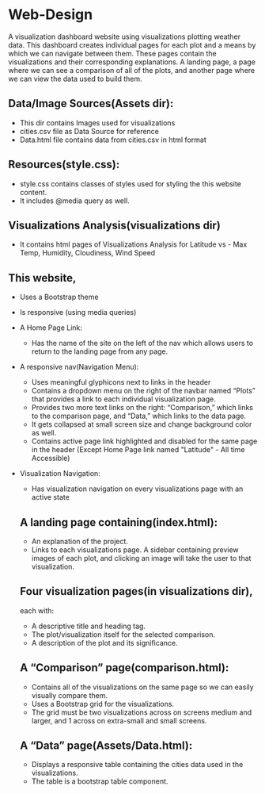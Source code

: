 # Web-Design
 
A visualization dashboard website using visualizations plotting weather data. This dashboard creates individual pages for each plot and a means by which we can navigate between them. These pages contain the visualizations and their corresponding explanations. A landing page, a page where we can see a comparison of all of the plots, and another page where we can view the data used to build them.

## Data/Image Sources(Assets dir):
- This dir contains Images used for visualizations 
- cities.csv file as Data Source for reference 
- Data.html file contains data from cities.csv in html format

## Resources(style.css):
- style.css contains classes of styles used for styling the this website content.
- It includes @media query as well.

## Visualizations Analysis(visualizations dir)
- It contains html pages of Visualizations Analysis for Latitude vs - Max Temp, Humidity, Cloudiness, Wind Speed

## This website, 
- Uses a Bootstrap theme
- Is responsive (using media queries)
- A Home Page Link:
  - Has the name of the site on the left of the nav which allows users to return to the landing page from any page.
- A responsive nav(Navigation Menu):
  - Uses meaningful glyphicons next to links in the header
  - Contains a dropdown menu on the right of the navbar named “Plots” that provides a link to each individual visualization page.
  - Provides two more text links on the right: “Comparison,” which links to the comparison page, and “Data,” which links to the data page.
  - It gets collapsed at small screen size and change background color as well. 
  - Contains active page link highlighted and disabled for the same page in the header (Except Home Page link named "Latitude" - All time Accessible)
- Visualization Navigation:
  - Has visualization navigation on every visualizations page with an active state

  ## A landing page containing(index.html):
    - An explanation of the project.
    - Links to each visualizations page. A sidebar containing preview images of each plot, and clicking an image will take the user to that visualization.
    
  ## Four visualization pages(in visualizations dir),
    each with:
    - A descriptive title and heading tag.
    - The plot/visualization itself for the selected comparison.
    - A description of the plot and its significance.
    
  ## A “Comparison” page(comparison.html):
    - Contains all of the visualizations on the same page so we can easily visually compare them.
    - Uses a Bootstrap grid for the visualizations.
    - The grid must be two visualizations across on screens medium and larger, and 1 across on extra-small and small screens.
    
  ## A “Data” page(Assets/Data.html):
    - Displays a responsive table containing the cities data used in the visualizations.
    - The table is a bootstrap table component.
    
 
